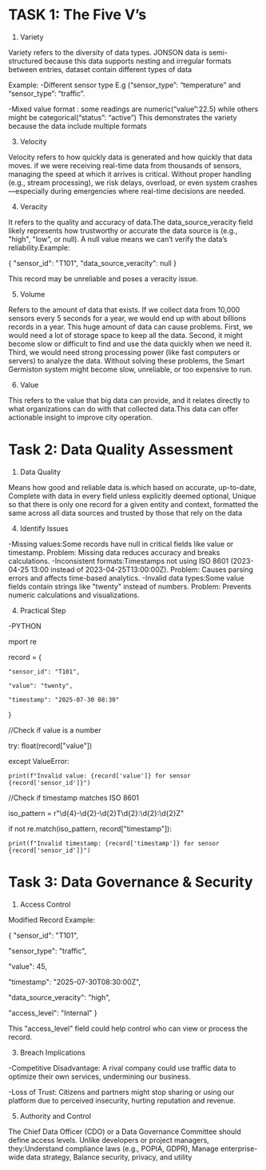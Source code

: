 
 # TASK 1: The Five V’s

1. Variety
   
Variety refers to the diversity of data types. JONSON data is semi- structured because this data supports nesting and irregular formats between entries, dataset contain different types of data

Example:
-Different sensor type E.g (“sensor_type”: “temperature” and “sensor_type”: “traffic”.

-Mixed value format : some readings are numeric(“value”:22.5)  while others might be categorical(“status”: “active”)
This demonstrates the variety because the data include multiple formats

3. Velocity
   
 Velocity refers to how quickly data is generated and how quickly that data moves. if we were receiving real-time data from thousands of sensors, managing the speed at which it arrives is critical. Without proper handling (e.g., stream processing), we risk delays, overload, or even system crashes—especially during emergencies where real-time decisions are needed.

4. Veracity
   
 It refers to the quality and accuracy of data.The data_source_veracity field likely represents how trustworthy or accurate the data source is (e.g., "high", "low", or null). A null value means we can’t verify the data’s reliability.Example:
 
{
  "sensor_id": "T101",
  "data_source_veracity": null
}

This record may be unreliable and poses a veracity issue.

5. Volume
   
Refers to the amount of data that exists. If we collect data from 10,000 sensors every 5 seconds for a year, we would end up with about billions records in a year. This huge amount of data can cause problems. First, we would need a lot of storage space to keep all the data. Second, it might become slow or difficult to find and use the data quickly when we need it. Third, we would need strong processing power (like fast computers or servers) to analyze the data. Without solving these problems, the Smart Germiston system might become slow, unreliable, or too expensive to run.

6. Value
   
This refers to the value that big data can provide, and it relates directly to what organizations can do with that collected data.This data can offer actionable insight to improve city operation.

  # Task 2: Data Quality Assessment

1. Data Quality
   
Means how good and reliable data is.which based on accurate, up-to-date, Complete with data in every field unless explicitly deemed optional, Unique so that there is only one record for a given entity and context, formatted the same across all data sources and trusted by those that rely on the data  

4. Identify Issues
   
-Missing values:Some records have null in critical fields like value or timestamp.
      Problem: Missing data reduces accuracy and breaks calculations.
-Inconsistent formats:Timestamps not using ISO 8601 (2023-04-25 13:00 instead of 2023-04-25T13:00:00Z).
     Problem: Causes parsing errors and affects time-based analytics.
-Invalid data types:Some value fields contain strings like "twenty" instead of numbers.
    Problem: Prevents numeric calculations and visualizations.
   
4. Practical Step
   
-PYTHON

mport re

record = {

    "sensor_id": "T101",
    
    "value": "twenty",
    
    "timestamp": "2025-07-30 08:30"
}

//Check if value is a number

try:
    float(record["value"])
    
except ValueError:

    print(f"Invalid value: {record['value']} for sensor {record['sensor_id']}")
   
//Check if timestamp matches ISO 8601

iso_pattern = r"\d{4}-\d{2}-\d{2}T\d{2}:\d{2}:\d{2}Z"

if not re.match(iso_pattern, record["timestamp"]):

    print(f"Invalid timestamp: {record['timestamp']} for sensor {record['sensor_id']}")

# Task 3: Data Governance & Security

1. Access Control
   
Modified Record Example:

{
  "sensor_id": "T101",
  
  "sensor_type": "traffic",
  
  "value": 45,
  
  "timestamp": "2025-07-30T08:30:00Z",
  
  "data_source_veracity": "high",
  
  "access_level": "Internal"
}

This "access_level" field could help control who can view or process the record.

3. Breach Implications
   
-Competitive Disadvantage: A rival company could use traffic data to optimize their own services, undermining our business.

-Loss of Trust: Citizens and partners might stop sharing or using our platform due to perceived insecurity, hurting reputation and revenue.

5. Authority and Control
   
The Chief Data Officer (CDO) or a Data Governance Committee should define access levels. Unlike developers or project managers, they:Understand compliance laws (e.g., POPIA, GDPR), Manage enterprise-wide data strategy, Balance security, privacy, and utility

